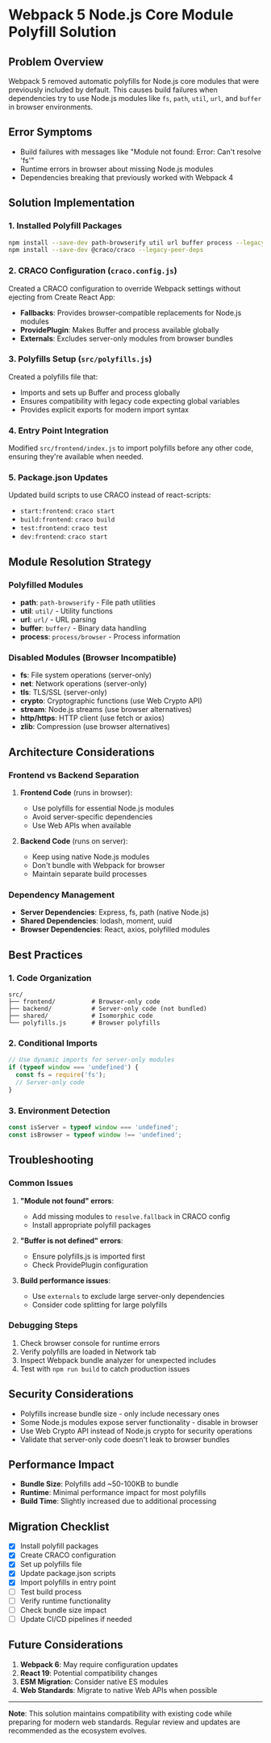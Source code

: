 # Webpack 5 Node.js Core Module Polyfill Solution

## Problem Overview

Webpack 5 removed automatic polyfills for Node.js core modules that were previously included by default. This causes build failures when dependencies try to use Node.js modules like `fs`, `path`, `util`, `url`, and `buffer` in browser environments.

## Error Symptoms

- Build failures with messages like "Module not found: Error: Can't resolve 'fs'"
- Runtime errors in browser about missing Node.js modules
- Dependencies breaking that previously worked with Webpack 4

## Solution Implementation

### 1. Installed Polyfill Packages

```bash
npm install --save-dev path-browserify util url buffer process --legacy-peer-deps
npm install --save-dev @craco/craco --legacy-peer-deps
```

### 2. CRACO Configuration (`craco.config.js`)

Created a CRACO configuration to override Webpack settings without ejecting from Create React App:

- **Fallbacks**: Provides browser-compatible replacements for Node.js modules
- **ProvidePlugin**: Makes Buffer and process available globally
- **Externals**: Excludes server-only modules from browser bundles

### 3. Polyfills Setup (`src/polyfills.js`)

Created a polyfills file that:
- Imports and sets up Buffer and process globally
- Ensures compatibility with legacy code expecting global variables
- Provides explicit exports for modern import syntax

### 4. Entry Point Integration

Modified `src/frontend/index.js` to import polyfills before any other code, ensuring they're available when needed.

### 5. Package.json Updates

Updated build scripts to use CRACO instead of react-scripts:
- `start:frontend`: `craco start`
- `build:frontend`: `craco build`
- `test:frontend`: `craco test`
- `dev:frontend`: `craco start`

## Module Resolution Strategy

### Polyfilled Modules
- **path**: `path-browserify` - File path utilities
- **util**: `util/` - Utility functions
- **url**: `url/` - URL parsing
- **buffer**: `buffer/` - Binary data handling
- **process**: `process/browser` - Process information

### Disabled Modules (Browser Incompatible)
- **fs**: File system operations (server-only)
- **net**: Network operations (server-only)
- **tls**: TLS/SSL (server-only)
- **crypto**: Cryptographic functions (use Web Crypto API)
- **stream**: Node.js streams (use browser alternatives)
- **http/https**: HTTP client (use fetch or axios)
- **zlib**: Compression (use browser alternatives)

## Architecture Considerations

### Frontend vs Backend Separation

1. **Frontend Code** (runs in browser):
   - Use polyfills for essential Node.js modules
   - Avoid server-specific dependencies
   - Use Web APIs when available

2. **Backend Code** (runs on server):
   - Keep using native Node.js modules
   - Don't bundle with Webpack for browser
   - Maintain separate build processes

### Dependency Management

- **Server Dependencies**: Express, fs, path (native Node.js)
- **Shared Dependencies**: lodash, moment, uuid
- **Browser Dependencies**: React, axios, polyfilled modules

## Best Practices

### 1. Code Organization
```
src/
├── frontend/          # Browser-only code
├── backend/           # Server-only code (not bundled)
├── shared/            # Isomorphic code
└── polyfills.js       # Browser polyfills
```

### 2. Conditional Imports
```javascript
// Use dynamic imports for server-only modules
if (typeof window === 'undefined') {
  const fs = require('fs');
  // Server-only code
}
```

### 3. Environment Detection
```javascript
const isServer = typeof window === 'undefined';
const isBrowser = typeof window !== 'undefined';
```

## Troubleshooting

### Common Issues

1. **"Module not found" errors**:
   - Add missing modules to `resolve.fallback` in CRACO config
   - Install appropriate polyfill packages

2. **"Buffer is not defined" errors**:
   - Ensure polyfills.js is imported first
   - Check ProvidePlugin configuration

3. **Build performance issues**:
   - Use `externals` to exclude large server-only dependencies
   - Consider code splitting for large polyfills

### Debugging Steps

1. Check browser console for runtime errors
2. Verify polyfills are loaded in Network tab
3. Inspect Webpack bundle analyzer for unexpected includes
4. Test with `npm run build` to catch production issues

## Security Considerations

- Polyfills increase bundle size - only include necessary ones
- Some Node.js modules expose server functionality - disable in browser
- Use Web Crypto API instead of Node.js crypto for security operations
- Validate that server-only code doesn't leak to browser bundles

## Performance Impact

- **Bundle Size**: Polyfills add ~50-100KB to bundle
- **Runtime**: Minimal performance impact for most polyfills
- **Build Time**: Slightly increased due to additional processing

## Migration Checklist

- [x] Install polyfill packages
- [x] Create CRACO configuration
- [x] Set up polyfills file
- [x] Update package.json scripts
- [x] Import polyfills in entry point
- [ ] Test build process
- [ ] Verify runtime functionality
- [ ] Check bundle size impact
- [ ] Update CI/CD pipelines if needed

## Future Considerations

1. **Webpack 6**: May require configuration updates
2. **React 19**: Potential compatibility changes
3. **ESM Migration**: Consider native ES modules
4. **Web Standards**: Migrate to native Web APIs when possible

---

**Note**: This solution maintains compatibility with existing code while preparing for modern web standards. Regular review and updates are recommended as the ecosystem evolves.